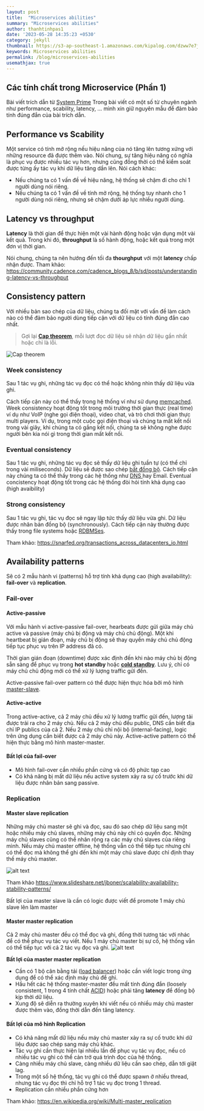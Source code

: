 ```yaml
---
layout: post
title:  "Microservices abilities"
summary: "Microservices abilities"
author: thanhtinhpas1
date: '2023-05-28 14:35:23 +0530'
category: jekyll
thumbnail: https://s3-ap-southeast-1.amazonaws.com/kipalog.com/dzww7e7j8r_image.png
keywords: Microservices abilities
permalink: /blog/microservices-abilities
usemathjax: true
---
```


## Các tính chất trong Microservice (Phần 1)
Bài viết trích dẫn từ [System Prime](https://github.com/donnemartin/system-design-primer) 
Trong bài viết có một số từ chuyên ngành như performance, scability, latency, ... mình xin giữ nguyên mẫu để đảm bảo tính đúng đắn của bài trích dẫn.

## Performance vs Scability

Một service có tính mở rộng nếu hiệu năng của nó tăng lên tương xứng với những resource đã được thêm vào. Nói chung, sự tăng hiệu năng có nghĩa là phục vụ được nhiều tác vụ hơn, nhưng cũng đồng thời có thể kiểm soát được từng ấy tác vụ khi dữ liệu tăng dần lên. Nói cách khác:
* Nếu chúng ta có 1 vấn đề về hiệu năng, hệ thống sẽ chậm đi cho chỉ 1 người dùng nói riêng.
* Nếu chúng ta có 1 vấn đề về tính mở rộng, hệ thống tuy nhanh cho 1 người dùng nói riêng, nhưng sẽ chậm dưới áp lực nhiều người dùng.

## Latency vs throughput
**Latency** là thời gian để thực hiện một vài hành động hoặc vận dụng một vài kết quả. Trong khi đó, **throughput** là số hành động, hoặc kết quả trong một đơn vị thời gian.

Nói chung, chúng ta nên hướng đến tối đa **thourghput** với một **latency** chấp nhận được.
Tham khảo: https://community.cadence.com/cadence_blogs_8/b/sd/posts/understanding-latency-vs-throughput

## Consistency pattern
Với nhiều bản sao chép của dữ liệu, chúng ta đối mặt với vấn đề làm cách nào có thể đảm bảo người dùng tiếp cận với dữ liệu có tính đúng đắn cao nhất. 
> Gợi lại **[Cap theorem](https://robertgreiner.com/cap-theorem-revisited/)**, mỗi lượt đọc dữ liệu sẽ nhận dữ liệu gần nhất hoặc chỉ là lỗi.

![Cap theorem](https://s3-ap-southeast-1.amazonaws.com/kipalog.com/fpvbtqpqu8_image.png)

### Week consistency
Sau 1 tác vụ ghi, những tác vụ đọc có thể hoặc không nhìn thấy dữ liệu vừa ghi.

Cách tiếp cận này có thể thấy trong hệ thống ví như sử dụng [memcached](https://memcached.org/). Week consistency hoạt động tốt trong môi trường thời gian thực (real time) ví dụ như VoIP (nghe gọi điện thoại), video chat, và trò chơi thời gian thực multi players. Ví dụ, trong một cuộc gọi điện thoại và chúng ta mất kết nối trong vài giây, khi chúng ta có gắng kết nối, chúng ta sẽ không nghe được người bên kia nói gì trong thời gian mất kết nối.

### Eventual consistency
Sau 1 tác vụ ghi, những tác vụ đọc sẽ thấy dữ liệu ghi tuần tự (có thể chỉ trong vài miliseconds). Dữ liệu sẽ được sao chép [bất đồng bộ](https://stackoverflow.com/questions/748175/asynchronous-vs-synchronous-execution-what-is-the-main-difference).
Cách tiếp cận này chúng ta có thể thấy trong các hệ thống như [DNS ](https://vi.wikipedia.org/wiki/H%E1%BB%87_th%E1%BB%91ng_ph%C3%A2n_gi%E1%BA%A3i_t%C3%AAn_mi%E1%BB%81n) hay Email. Eventual concistency hoạt động tốt trong các hệ thống đòi hỏi tính khả dụng cao (high avaibility)

### Strong consistency
Sau 1 tác vụ ghi, tác vụ đọc sẽ ngay lập tức thấy dữ liệu vừa ghi. Dữ liệu được nhân bản đồng bộ (synchronously).
Cách tiếp cận này thường được thấy trong file systems hoặc [RDBMSes](https://en.wikipedia.org/wiki/Relational_database#RDBMS).

Tham khảo: https://snarfed.org/transactions_across_datacenters_io.html

## Availability patterns
Sẽ có 2 mẫu hành vi (patterns) hỗ trợ tính khả dụng cao (high availability): **fail-over** và **replication**.

### Fail-over
#### Active-passive
Với mẫu hành vi active-passive fail-over, hearbeats được gửi giữa máy chủ active và passive (máy chủ bị động và máy chủ chủ động). Một khi heartbeat bị gián đoạn, máy chủ bị động sẽ thay quyền máy chủ chủ động tiếp tục phục vụ trên IP address đã có.

Thời gian gián đoạn (downtime) được xác định đến khi nào máy chủ bị động sẵn sàng để phục vụ trong **hot standby** hoặc **[cold standby](https://www.techopedia.com/definition/999/cold-standby)**. Lưu ý, chỉ có máy chủ chủ động mới có thể xử lý lượng traffic gửi đến.

Active-passive fail-over pattern có thể được hiện thực hóa bởi mô hình [master-slave](https://en.wikipedia.org/wiki/Master/slave_(technology)).

#### Active-active
Trong active-active, cả 2 máy chủ đều xử lý lương traffic gửi đến, lượng tải được trải ra cho 2 máy chủ.
Nếu cả 2 máy chủ đều public, DNS cần biết địa chỉ IP publics của cả 2. Nếu 2 máy chủ chỉ nội bộ (internal-facing), logic trên ứng dụng cần biết được cả 2 máy chủ này.
Active-active pattern có thể hiện thực bằng mô hình master-master.

#### Bất lợi của fail-over
* Mô hình fail-over cần nhiều phần cứng và có độ phức tạp cao
* Có khả năng bị mất dữ liệu nếu active system xảy ra sự cố trước khi dữ liệu được nhân bản sang passive.

### Replication
#### Master slave replication
Những máy chủ master sẽ ghi và đọc, sau đó sao chép dữ liệu sang một hoặc nhiều máy chủ slaves, những máy chủ này chỉ có quyền đọc. Những máy chủ slaves cũng có thể nhân rộng ra các máy chủ slaves của riêng mình. Nếu máy chủ master offline, hệ thống vẫn có thể tiếp tục nhưng chỉ có thể đọc mà không thể ghi đến khi một máy chủ slave được chỉ định thay thế máy chủ master.

![alt text](https://s3-ap-southeast-1.amazonaws.com/kipalog.com/dzww7e7j8r_image.png)

Tham khảo https://www.slideshare.net/jboner/scalability-availability-stability-patterns/

Bất lợi của master slave là cần có logic được viết để promote 1 máy chủ slave lên làm master

#### Master master replication
Cả 2 máy chủ master đều có thể đọc và ghi, đồng thời tương tác với nhác để có thể phục vụ tác vụ viết. Nếu 1 máy chủ master bị sự cố, hệ thống vẫn có thể tiếp tục với cả 2 tác vụ đọc và ghi.
![alt text](https://s3-ap-southeast-1.amazonaws.com/kipalog.com/ib7p8e9x5b_image.png)

**Bất lợi của master master replication**
* Cần có 1 bộ cân bằng tải ([load balancer](https://en.wikipedia.org/wiki/Load_balancing_(computing))) hoặc cần viết logic trong ứng dụng để có thể xác định máy chủ để ghi.
* Hầu hết các hệ thống master-master đều mất tính đúng đắn (loosely consistent, 1 trong 4 tính chất [ACID](https://vi.wikipedia.org/wiki/ACID)) hoặc phải tăng **latency** để đồng bộ kịp thời dữ liệu.
* Xung độ sẽ diễn ra thường xuyên khi viết nếu có nhiều máy chủ master được thêm vào, đồng thời dẫn đến tăng latency.


#### Bất lợi của mô hình Replication
* Có khả năng mất dữ liệu nếu máy chủ master xảy ra sự cố trước khi dữ liệu được sao chép sang máy chủ khác.
* Tác vụ ghi cần thực hiện lại nhiều lần để phục vụ tác vụ đọc, nếu có nhiều tác vụ ghi có thể cản trở quá trình đọc của hệ thống.
* Càng nhiều máy chủ slave, càng nhiều dữ liệu cần sao chép, dẫn tới giật lag.
* Trong một số hệ thống, tác vụ ghi có thể được spawn ở nhiều thread, nhưng tác vụ đọc thì chỉ hỗ trợ 1 tác vụ đọc trong 1 thread.
* Replication cần nhiều phần cứng hơn

Tham khảo: https://en.wikipedia.org/wiki/Multi-master_replication